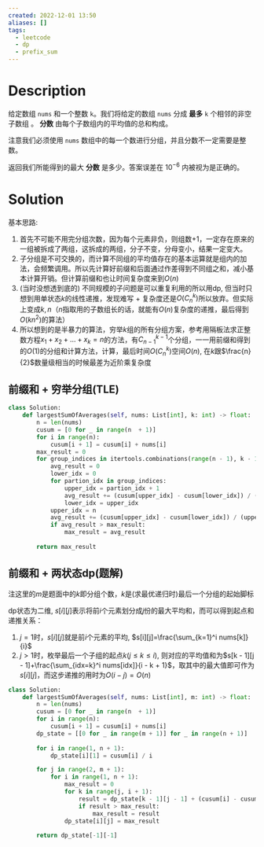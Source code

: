 ```yaml
---
created: 2022-12-01 13:50
aliases: []
tags:
  - leetcode 
  - dp 
  - prefix_sum 
---
```


# Description

给定数组 `nums` 和一个整数 `k`。我们将给定的数组 `nums` 分成 **最多** `k` 个相邻的非空子数组 。 **分数** 由每个子数组内的平均值的总和构成。

注意我们必须使用 `nums` 数组中的每一个数进行分组，并且分数不一定需要是整数。

返回我们所能得到的最大 **分数** 是多少。答案误差在 $10^{-6}$ 内被视为是正确的。


# Solution

基本思路: 
  1. 首先不可能不用完分组次数，因为每个元素非负，则组数+1，一定存在原来的一组被拆成了两组，这拆成的两组，分子不变，分母变小，结果一定变大。
  2. 子分组是不可交换的，而计算不同组的平均值存在的基本运算就是组内的加法，会频繁调用。所以先计算好前缀和后面通过作差得到不同组之和，减小基本计算开销。但计算前缀和也让时间复杂度来到$O(n)$
  3. (当时没想透到底的) 不同规模的子问题是可以重复利用的所以用dp, 但当时只想到用单状态$k$的线性递推，发现难写 + 复杂度还是$O(C_n^k)$所以放弃。但实际上变成$k, n$（$n$指取用的子数组长的话，就能有$O(n)$复杂度的递推，最后得到$O(kn^2)$的算法）
  4. 所以想到的是半暴力的算法，穷举$k$组的所有分组方案，参考用隔板法求正整数方程$x_1 + x_2 + \dots + x_k = n$的方法，有$C_{n - 1}^{k - 1}$个分组，一一用前缀和得到的$O(1)$的分组和计算方法，计算，最后时间$O(C_n^k)$空间$O(n)$, 在$k$跟$\frac{n}{2}$数量级相当的时候最差为近阶乘复杂度



## 前缀和 + 穷举分组(TLE)

``` python
class Solution:
    def largestSumOfAverages(self, nums: List[int], k: int) -> float:
        n = len(nums)
        cusum = [0 for _ in range(n  + 1)]
        for i in range(n):
            cusum[i + 1] = cusum[i] + nums[i]
        max_result = 0
        for group_indices in itertools.combinations(range(n - 1), k - 1):
            avg_result = 0
            lower_idx = 0
            for partion_idx in group_indices:
                upper_idx = partion_idx + 1
                avg_result += (cusum[upper_idx] - cusum[lower_idx]) / (upper_idx - lower_idx)
                lower_idx = upper_idx
            upper_idx = n
            avg_result += (cusum[upper_idx] - cusum[lower_idx]) / (upper_idx - lower_idx)
            if avg_result > max_result:
                max_result = avg_result
        
        return max_result
```

## 前缀和 + 两状态dp(题解)

注这里的$m$是题面中的$k$即分组个数，$k$是(求最优递归时)最后一个分组的起始脚标

dp状态为二维, $s[i][j]$表示将前$i$个元素划分成$j$份的最大平均和，而可以得到起点和递推关系： 
  1. $j = 1$时，$s[i][j]$就是前$i$个元素的平均, $s[i][j]=\frac{\sum_{k=1}^i nums[k]}{i}$
  2. $j > 1$时，枚举最后一个子组的起点$k (j \leq k \leq i)$, 则对应的平均值和为$s[k - 1][j - 1]+\frac{\sum_{idx=k}^i nums[idx]}{i - k + 1}$，取其中的最大值即可作为$s[i][j]$，而这步递推的用时为$O(i - j) = O(n)$

```python
class Solution:
    def largestSumOfAverages(self, nums: List[int], m: int) -> float:
        n = len(nums)
        cusum = [0 for _ in range(n  + 1)]
        for i in range(n):
            cusum[i + 1] = cusum[i] + nums[i]
        dp_state = [[0 for _ in range(m + 1)] for _ in range(n + 1)]
        
        for i in range(1, n + 1):
            dp_state[i][1] = cusum[i] / i

        for j in range(2, m + 1):
            for i in range(1, n + 1):   
                max_result = 0
                for k in range(j, i + 1):
                    result = dp_state[k - 1][j - 1] + (cusum[i] - cusum[k - 1]) / (i - k + 1)
                    if result > max_result:
                        max_result = result
                dp_state[i][j] = max_result
        
        return dp_state[-1][-1]
```
